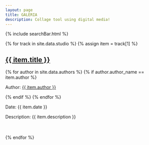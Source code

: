 ```yaml
---
layout: page
title: GALERIA
description: Collage tool using digital media!
---
```


{% include searchBar.html %}

<div>
	{% for track in site.data.studio %}
		{% assign item = track[1] %}
		<h2><a href="{{ item.title | datapage_url: 'studio' }}">{{ item.title }}</a></h2>
		{% for author in site.data.authors %}
			{% if author.author_name == item.author %}
				<p>Author: <a href="{{ author.author_name | datapage_url: 'authors' }}">{{ item.author }}</a></p>
			{% endif %}
		{% endfor %}
		<p>Date: {{ item.date }}</p>
		<p>Description: {{ item.description }}</p>
		<br><br>
	{% endfor %}
</div>

